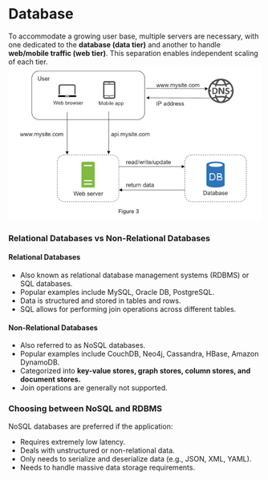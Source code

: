# Database

To accommodate a growing user base, multiple servers are necessary, with one dedicated to the **database (data tier)** and another to handle **web/mobile traffic (web tier)**. This separation enables independent scaling of each tier.
![Database](../../resources/database.png)

### Relational Databases vs Non-Relational Databases

#### Relational Databases
- Also known as relational database management systems (RDBMS) or SQL databases.
- Popular examples include MySQL, Oracle DB, PostgreSQL.
- Data is structured and stored in tables and rows.
- SQL allows for performing join operations across different tables.

#### Non-Relational Databases
- Also referred to as NoSQL databases.
- Popular examples include CouchDB, Neo4j, Cassandra, HBase, Amazon DynamoDB.
- Categorized into **key-value stores, graph stores, column stores, and document stores.**
- Join operations are generally not supported.

### Choosing between NoSQL and RDBMS
NoSQL databases are preferred if the application:

- Requires extremely low latency.
- Deals with unstructured or non-relational data.
- Only needs to serialize and deserialize data (e.g., JSON, XML, YAML).
- Needs to handle massive data storage requirements.